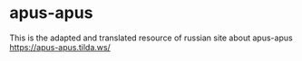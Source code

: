 # apus-apus
This is the adapted and translated resource of russian site about apus-apus https://apus-apus.tilda.ws/
